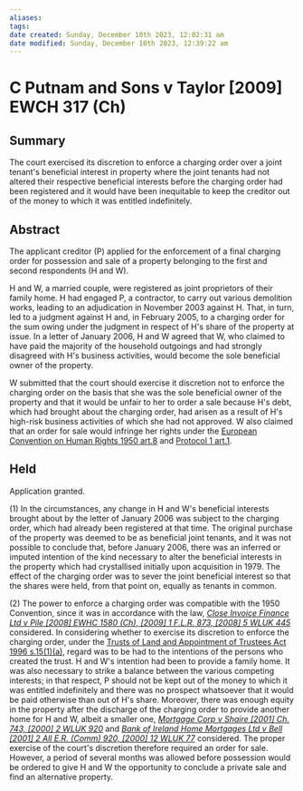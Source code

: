 ```yaml
---
aliases: 
tags: 
date created: Sunday, December 10th 2023, 12:02:31 am
date modified: Sunday, December 10th 2023, 12:39:22 am
---
```


# C Putnam and Sons v Taylor [2009] EWCH 317 (Ch)

## Summary

The court exercised its discretion to enforce a charging order over a joint tenant's beneficial interest in property where the joint tenants had not altered their respective beneficial interests before the charging order had been registered and it would have been inequitable to keep the creditor out of the money to which it was entitled indefinitely.

## Abstract

The applicant creditor (P) applied for the enforcement of a final charging order for possession and sale of a property belonging to the first and second respondents (H and W).

H and W, a married couple, were registered as joint proprietors of their family home. H had engaged P, a contractor, to carry out various demolition works, leading to an adjudication in November 2003 against H. That, in turn, led to a judgment against H and, in February 2005, to a charging order for the sum owing under the judgment in respect of H's share of the property at issue. In a letter of January 2006, H and W agreed that W, who claimed to have paid the majority of the household outgoings and had strongly disagreed with H's business activities, would become the sole beneficial owner of the property.

W submitted that the court should exercise it discretion not to enforce the charging order on the basis that she was the sole beneficial owner of the property and that it would be unfair to her to order a sale because H's debt, which had brought about the charging order, had arisen as a result of H's high-risk business activities of which she had not approved. W also claimed that an order for sale would infringe her rights under the [European Convention on Human Rights 1950 art.8](https://uk.westlaw.com/Document/I13AEBA7190CB4FD6878845F048D2A987/View/FullText.html?originationContext=document&transitionType=DocumentItem&ppcid=80ec49940bfb48b08bf469f634ac5252&contextData=(sc.Search)) and [Protocol 1 art.1](https://uk.westlaw.com/Document/IC7CE4DF876E440C491BF5D88ED57F7DB/View/FullText.html?originationContext=document&transitionType=DocumentItem&ppcid=80ec49940bfb48b08bf469f634ac5252&contextData=(sc.Search)).

## Held

Application granted.

(1) In the circumstances, any change in H and W's beneficial interests brought about by the letter of January 2006 was subject to the charging order, which had already been registered at that time. The original purchase of the property was deemed to be as beneficial joint tenants, and it was not possible to conclude that, before January 2006, there was an inferred or imputed intention of the kind necessary to alter the beneficial interests in the property which had crystallised initially upon acquisition in 1979. The effect of the charging order was to sever the joint beneficial interest so that the shares were held, from that point on, equally as tenants in common.

(2) The power to enforce a charging order was compatible with the 1950 Convention, since it was in accordance with the law, _[Close Invoice Finance Ltd v Pile [2008] EWHC 1580 (Ch), [2009] 1 F.L.R. 873, [2008] 5 WLUK 445](https://uk.westlaw.com/Document/IA58206C0D16F11DD9C50F38D532F9868/View/FullText.html?originationContext=document&transitionType=DocumentItem&ppcid=80ec49940bfb48b08bf469f634ac5252&contextData=(sc.Search))_ considered. In considering whether to exercise its discretion to enforce the charging order, under the [Trusts of Land and Appointment of Trustees Act 1996 s.15(1)(a)](https://uk.westlaw.com/Document/ID7917D40E44A11DA8D70A0E70A78ED65/View/FullText.html?originationContext=document&transitionType=DocumentItem&ppcid=80ec49940bfb48b08bf469f634ac5252&contextData=(sc.Search)), regard was to be had to the intentions of the persons who created the trust. H and W's intention had been to provide a family home. It was also necessary to strike a balance between the various competing interests; in that respect, P should not be kept out of the money to which it was entitled indefinitely and there was no prospect whatsoever that it would be paid otherwise than out of H's share. Moreover, there was enough equity in the property after the discharge of the charging order to provide another home for H and W, albeit a smaller one, _[Mortgage Corp v Shaire [2001] Ch. 743, [2000] 2 WLUK 920](https://uk.westlaw.com/Document/I05C67D51E42811DA8FC2A0F0355337E9/View/FullText.html?originationContext=document&transitionType=DocumentItem&ppcid=80ec49940bfb48b08bf469f634ac5252&contextData=(sc.Search))_ and _[Bank of Ireland Home Mortgages Ltd v Bell [2001] 2 All E.R. (Comm) 920, [2000] 12 WLUK 77](https://uk.westlaw.com/Document/I6ECD3291E42711DA8FC2A0F0355337E9/View/FullText.html?originationContext=document&transitionType=DocumentItem&ppcid=80ec49940bfb48b08bf469f634ac5252&contextData=(sc.Search))_ considered. The proper exercise of the court's discretion therefore required an order for sale. However, a period of several months was allowed before possession would be ordered to give H and W the opportunity to conclude a private sale and find an alternative property.
